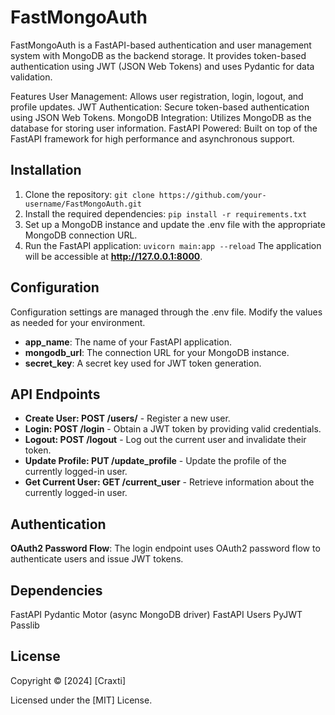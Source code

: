 # FastMongoAuth
FastMongoAuth is a FastAPI-based authentication and user management system with MongoDB as the backend storage. It provides token-based authentication using JWT (JSON Web Tokens) and uses Pydantic for data validation.

Features
User Management: Allows user registration, login, logout, and profile updates.
JWT Authentication: Secure token-based authentication using JSON Web Tokens.
MongoDB Integration: Utilizes MongoDB as the database for storing user information.
FastAPI Powered: Built on top of the FastAPI framework for high performance and asynchronous support.

## Installation

1. Clone the repository:
  ```git clone https://github.com/your-username/FastMongoAuth.git```
2. Install the required dependencies:
   ```pip install -r requirements.txt```
3. Set up a MongoDB instance and update the .env file with the appropriate MongoDB connection URL.
4. Run the FastAPI application:
   ```uvicorn main:app --reload```
The application will be accessible at **http://127.0.0.1:8000**.

## Configuration
Configuration settings are managed through the .env file. Modify the values as needed for your environment.

- **app_name**: The name of your FastAPI application.
- **mongodb_url**: The connection URL for your MongoDB instance.
- **secret_key**: A secret key used for JWT token generation.

## API Endpoints
- **Create User: POST /users/** - Register a new user.
- **Login: POST /login** - Obtain a JWT token by providing valid credentials.
- **Logout: POST /logout** - Log out the current user and invalidate their token.
- **Update Profile: PUT /update_profile** - Update the profile of the currently logged-in user.
- **Get Current User: GET /current_user** - Retrieve information about the currently logged-in user.

## Authentication

**OAuth2 Password Flow**: The login endpoint uses OAuth2 password flow to authenticate users and issue JWT tokens.

## Dependencies

FastAPI
Pydantic
Motor (async MongoDB driver)
FastAPI Users
PyJWT
Passlib

## License

Copyright © [2024] [Craxti]

Licensed under the [MIT] License.
